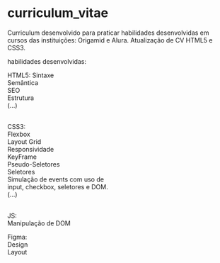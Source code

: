 # curriculum_vitae

Curriculum desenvolvido para praticar habilidades desenvolvidas em cursos das instituições: Origamid e Alura.
Atualização de CV HTML5 e CSS3.

habilidades desenvolvidas:

HTML5:
Sintaxe <br>
Semântica <br>
SEO<br>
Estrutura<br>
(...)<br><br>

CSS3:<br>
Flexbox<br>
Layout Grid<br>
Responsividade<br>
KeyFrame<br>
Pseudo-Seletores<br>
Seletores<br>
Simulação de events com uso de<br>
input, checkbox, seletores e DOM.<br>
(...)<br><br>

JS:<br>
Manipulação de DOM<br>

Figma:<br>
Design<br>
Layout
